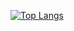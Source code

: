 [![Top Langs](https://github-readme-stats.vercel.app/api/top-langs/?username=YoshiHyoda
)](https://github.com/anuraghazra/github-readme-stats)
